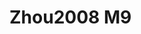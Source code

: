 <a name="material" />

# Zhou2008 M9
<script type="application/ld+json">
  {
    "@context": "https://schema.org/",
    "@type": "ChemicalSubstance",
    "http://purl.org/dc/terms/conformsTo":
      {
        "@type": "CreativeWork",
        "@id": "https://bioschemas.org/profiles/ChemicalSubstance/0.4-RELEASE/"
      },
    "@id": "https://egonw.github.io/nanowiki/nanowiki221.html#material",
    "name": "Zhou2008 M9",
    "sameAs": "http://127.0.0.1/mediawiki/index.php/Special:URIResolver/Zhou2008_M9"
  }
</script>

